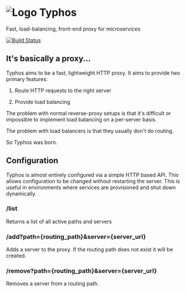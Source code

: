 # ![Logo](https://github.com/slebetman/typhos/raw/master/Typhos-Logo.png) Typhos

Fast, load-balancing, front-end proxy for microservices

[![Build Status](https://travis-ci.org/slebetman/typhos.svg?branch=master)](https://travis-ci.org/slebetman/typhos)

## It's basically a proxy...

Typhos aims to be a fast, lightweight HTTP proxy. It aims to provide two primary features:

1. Route HTTP requests to the right server

2. Provide load balancing

The problem with normal reverse-proxy setups is that it's difficult or impossible to
implement load balancing on a per-server basis.

The problem with load balancers is that they usually don't do routing.

So Typhos was born.

## Configuration

Typhos is almost entirely configured via a simple HTTP based API. This allows
configuration to be changed without restarting the server. This is useful in
environments where services are provisioned and shut down dynamically.

### /list

Returns a list of all active paths and servers

### /add?path={routing_path}&server={server_url}

Adds a server to the proxy. If the routing path does not exist it will be created.

### /remove?path={routing_path}&server={server_url}

Removes a server from a routing path.



